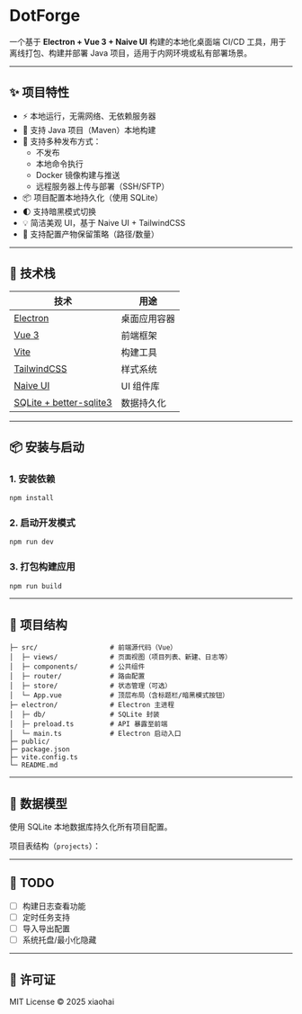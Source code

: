 
# DotForge

一个基于 **Electron + Vue 3 + Naive UI** 构建的本地化桌面端 CI/CD 工具，用于离线打包、构建并部署 Java 项目，适用于内网环境或私有部署场景。

---

## ✨ 项目特性

- ⚡ 本地运行，无需网络、无依赖服务器
- 🧱 支持 Java 项目（Maven）本地构建
- 🚀 支持多种发布方式：
  - 不发布
  - 本地命令执行
  - Docker 镜像构建与推送
  - 远程服务器上传与部署（SSH/SFTP）
- 📦 项目配置本地持久化（使用 SQLite）
- 🌓 支持暗黑模式切换
- 💡 简洁美观 UI，基于 Naive UI + TailwindCSS
- 🔧 支持配置产物保留策略（路径/数量）

---

## 🧰 技术栈

| 技术       | 用途                |
|------------|---------------------|
| [Electron](https://www.electronjs.org/)     | 桌面应用容器 |
| [Vue 3](https://vuejs.org/)                | 前端框架      |
| [Vite](https://vitejs.dev/)               | 构建工具      |
| [TailwindCSS](https://tailwindcss.com/)    | 样式系统      |
| [Naive UI](https://www.naiveui.com/)       | UI 组件库     |
| [SQLite + better-sqlite3](https://github.com/WiseLibs/better-sqlite3) | 数据持久化    |

---

## 📦 安装与启动

### 1. 安装依赖

```bash
npm install
````

### 2. 启动开发模式

```bash
npm run dev
```

### 3. 打包构建应用

```bash
npm run build
```

---

## 🧩 项目结构

```
├─ src/                  # 前端源代码（Vue）
│  ├─ views/             # 页面视图（项目列表、新建、日志等）
│  ├─ components/        # 公共组件
│  ├─ router/            # 路由配置
│  ├─ store/             # 状态管理（可选）
│  └─ App.vue            # 顶层布局（含标题栏/暗黑模式按钮）
├─ electron/             # Electron 主进程
│  ├─ db/                # SQLite 封装
│  ├─ preload.ts         # API 暴露至前端
│  └─ main.ts            # Electron 启动入口
├─ public/
├─ package.json
├─ vite.config.ts
└─ README.md
```

---

## 📁 数据模型

使用 SQLite 本地数据库持久化所有项目配置。

项目表结构（`projects`）：

---

## 💬 TODO

* [ ] 构建日志查看功能
* [ ] 定时任务支持
* [ ] 导入导出配置
* [ ] 系统托盘/最小化隐藏

---

## 📃 许可证

MIT License © 2025 xiaohai
